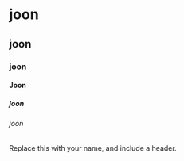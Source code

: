 # joon
## joon
### joon
#### Joon
##### joon
###### joon

Replace this with your name, and include a header.
